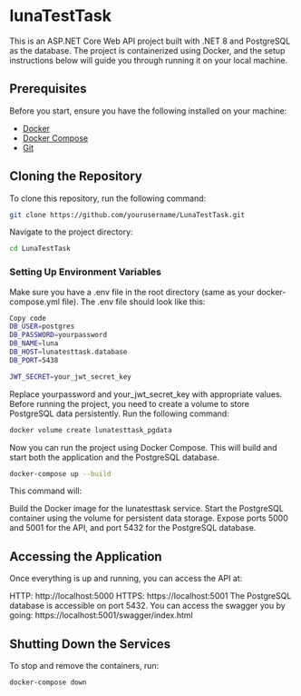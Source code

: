 # lunaTestTask
This is an ASP.NET Core Web API project built with .NET 8 and PostgreSQL as the database. The project is containerized using Docker, and the setup instructions below will guide you through running it on your local machine.

## Prerequisites

Before you start, ensure you have the following installed on your machine:

- [Docker](https://docs.docker.com/get-docker/)
- [Docker Compose](https://docs.docker.com/compose/install/)
- [Git](https://git-scm.com/)

## Cloning the Repository

To clone this repository, run the following command:
```bash
git clone https://github.com/yourusername/LunaTestTask.git
```
Navigate to the project directory:
``` bash
cd LunaTestTask
```
### Setting Up Environment Variables
Make sure you have a .env file in the root directory (same as your docker-compose.yml file). The .env file should look like this:

``` bash
Copy code
DB_USER=postgres
DB_PASSWORD=yourpassword
DB_NAME=luna
DB_HOST=lunatesttask.database
DB_PORT=5438

JWT_SECRET=your_jwt_secret_key
```
Replace yourpassword and your_jwt_secret_key with appropriate values.
Before running the project, you need to create a volume to store PostgreSQL data persistently. Run the following command:

```bash
docker volume create lunatesttask_pgdata
```
Now you can run the project using Docker Compose. This will build and start both the application and the PostgreSQL database.
```bash
docker-compose up --build
```
This command will:

Build the Docker image for the lunatesttask service.
Start the PostgreSQL container using the volume for persistent data storage.
Expose ports 5000 and 5001 for the API, and port 5432 for the PostgreSQL database.

## Accessing the Application
Once everything is up and running, you can access the API at:

HTTP: http://localhost:5000
HTTPS: https://localhost:5001
The PostgreSQL database is accessible on port 5432.
You can access the swagger you by going: https://localhost:5001/swagger/index.html

## Shutting Down the Services
To stop and remove the containers, run:

```bash
docker-compose down
```










